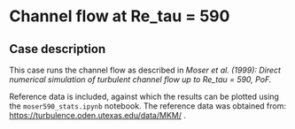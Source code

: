 # Channel flow at Re_tau = 590

## Case description
This case runs the channel flow as described in *Moser et al. (1999): Direct numerical simulation of turbulent channel flow up to Re_tau = 590, PoF.* 

Reference data is included, against which the results can be plotted using the `moser590_stats.ipynb` notebook. The reference data was obtained from: https://turbulence.oden.utexas.edu/data/MKM/ .
